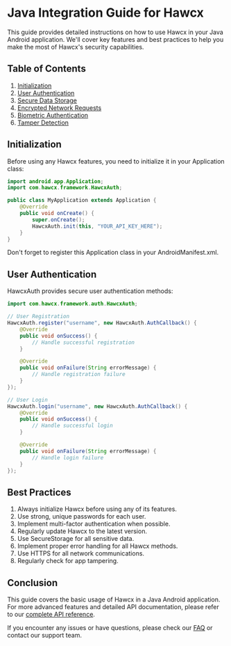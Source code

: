 # Java Integration Guide for Hawcx

This guide provides detailed instructions on how to use Hawcx in your Java Android application. We'll cover key features and best practices to help you make the most of Hawcx's security capabilities.

## Table of Contents

1. [Initialization](#initialization)
2. [User Authentication](#user-authentication)
3. [Secure Data Storage](#secure-data-storage)
4. [Encrypted Network Requests](#encrypted-network-requests)
5. [Biometric Authentication](#biometric-authentication)
6. [Tamper Detection](#tamper-detection)

## Initialization

Before using any Hawcx features, you need to initialize it in your Application class:

```java
import android.app.Application;
import com.hawcx.framework.HawcxAuth;

public class MyApplication extends Application {
    @Override
    public void onCreate() {
        super.onCreate();
        HawcxAuth.init(this, "YOUR_API_KEY_HERE");
    }
}
```

Don't forget to register this Application class in your AndroidManifest.xml.

## User Authentication

HawcxAuth provides secure user authentication methods:

```java
import com.hawcx.framework.auth.HawcxAuth;

// User Registration
HawcxAuth.register("username", new HawcxAuth.AuthCallback() {
    @Override
    public void onSuccess() {
        // Handle successful registration
    }

    @Override
    public void onFailure(String errorMessage) {
        // Handle registration failure
    }
});

// User Login
HawcxAuth.login("username", new HawcxAuth.AuthCallback() {
    @Override
    public void onSuccess() {
        // Handle successful login
    }

    @Override
    public void onFailure(String errorMessage) {
        // Handle login failure
    }
});
```



## Best Practices

1. Always initialize Hawcx before using any of its features.
2. Use strong, unique passwords for each user.
3. Implement multi-factor authentication when possible.
4. Regularly update Hawcx to the latest version.
5. Use SecureStorage for all sensitive data.
6. Implement proper error handling for all Hawcx methods.
7. Use HTTPS for all network communications.
8. Regularly check for app tampering.

## Conclusion

This guide covers the basic usage of Hawcx in a Java Android application. For more advanced features and detailed API documentation, please refer to our [complete API reference](api-reference.md).

If you encounter any issues or have questions, please check our [FAQ](../faqs.md) or contact our support team.
